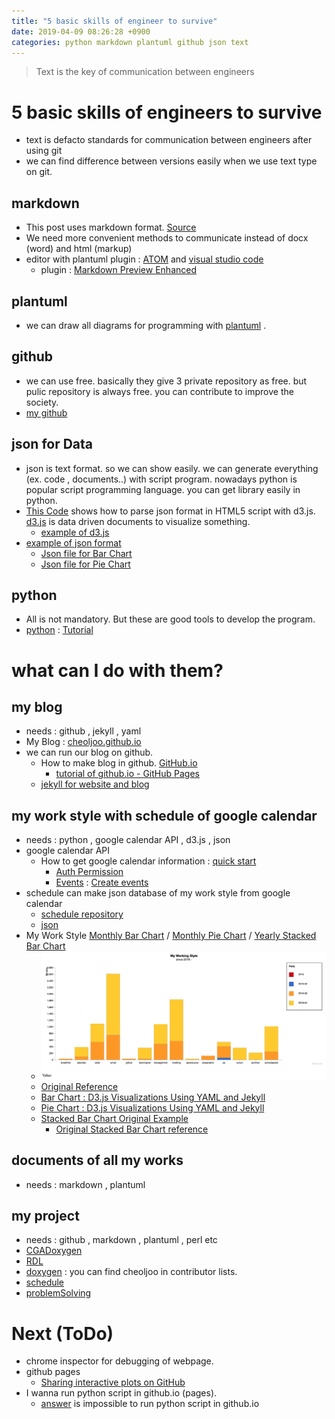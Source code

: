 ```yaml
---
title: "5 basic skills of engineer to survive"
date: 2019-04-09 08:26:28 +0900
categories: python markdown plantuml github json text
---
```


> Text is the key of communication between engineers

# 5 basic skills of engineers to survive
- text is defacto standards for communication between engineers after using git
- we can find difference between versions easily when we use text type on git.

## markdown
- This post uses markdown format.  [Source](https://github.com/cheoljoo/cheoljoo.github.io/blob/master/_posts/2019-04-09-five-basic-skill-for-engineer.md)
- We need more convenient methods to communicate instead of docx (word) and html (markup)
- editor with plantuml plugin : [ATOM](https://atom.io/) and [visual studio code](https://code.visualstudio.com/) 
    - plugin : [Markdown Preview Enhanced](https://shd101wyy.github.io/markdown-preview-enhanced/#/)

## plantuml
- we can draw all diagrams for programming with [plantuml](http://plantuml.com/index) .

## github
- we can use free. basically they give 3 private repository as free.  but pulic repository is always free. you can contribute to improve the society.
- [my github](https://github.com/cheoljoo)

## json for Data
- json is text format. so we can show easily. we can generate everything (ex.  code , documents..) with script program. nowadays python is popular script programming language.  you can get library easily in python.
- [This Code](https://github.com/cheoljoo/schedule/blob/master/googleCalendar/stacked_bar_chart/stacked/index.html) shows how to parse json format in HTML5 script with d3.js.  [d3.js](https://d3js.org/) is data driven documents to visualize something.
    - [example of d3.js](https://heal2u.github.io/stacked-bar-chart/)
- [example of json format](https://github.com/heal2u/heal2u.github.io/blob/master/data/2019-short.json)
    - [Json file for Bar Chart](https://heal2u.github.io/data/bar-chart.json)
    - [Json file for Pie Chart](https://heal2u.github.io/data/pie-chart.json)

## python
- All is not mandatory. But these are good tools to develop the program.
- [python](https://www.python.org) : [Tutorial](https://docs.python.org/3/tutorial/index.html)



# what can I do with them?

## my blog
- needs : github , jekyll , yaml
- My Blog : [cheoljoo.github.io](https://cheoljoo.github.io/)
- we can run our blog on github.
    - How to make blog in github. [GitHub.io](https://dreamgonfly.github.io/2018/01/27/jekyll-remote-theme.html)
        - [tutorial of github.io - GitHub Pages](https://pages.github.com/)
    - [jekyll for website and blog](https://jekyllrb.com/docs/step-by-step/01-setup/)

## my work style with schedule of google calendar
- needs : python , google calendar API , d3.js , json 
- google calendar API
    - How to get google calendar information : [quick start](https://developers.google.com/calendar/quickstart/python)
        - [Auth Permission](https://developers.google.com/calendar/auth)
        - [Events](https://developers.google.com/calendar/v3/reference/events) : [Create events](https://developers.google.com/calendar/create-events)
- schedule can make json database of my work style from google calendar
    - [schedule repository](https://github.com/cheoljoo/schedule)
    - [json](https://github.com/heal2u/heal2u.github.io/blob/master/data/2019-short.json)
- My Work Style [Monthly Bar Chart](https://heal2u.github.io/bar-chart/) / [Monthly Pie Chart](https://heal2u.github.io/pie-chart/) / [Yearly Stacked Bar Chart](https://heal2u.github.io/stacked-bar-chart/)
    - ![Stacked_Bar_Chart](/images/2019-04-07_stacked.png)
    - [Original Reference](http://apievangelist.com/)
    - [Bar Chart : D3.js Visualizations Using YAML and Jekyll](https://apievangelist.com/2016/09/20/d3js-visualizations-using-yaml-and-jekyll/)
    - [Pie Chart : D3.js Visualizations Using YAML and Jekyll](http://d3.js.yaml.jekyll.apievangelist.com/pie-chart/)
    - [Stacked Bar Chart Original Example](http://bl.ocks.org/jamesleesaunders/ac5b6134ad7144e8327d)
        - [Original Stacked Bar Chart reference](http://bl.ocks.org/mstanaland/6100713)

## documents of all my works
- needs : markdown , plantuml

## my project 
- needs : github , markdown , plantuml , perl etc
- [CGADoxygen](https://github.com/cheoljoo/CGADoxygen)
- [RDL](https://github.com/cheoljoo/CGA_RDL)
- [doxygen](https://github.com/doxygen/doxygen/graphs/contributors) : you can find cheoljoo in contributor lists.
- [schedule](https://github.com/cheoljoo/schedule)
- [problemSolving](https://github.com/cheoljoo/problemSolving)

# Next (ToDo)
- chrome inspector for debugging of webpage.
- github pages
    - [Sharing interactive plots on GitHub](https://automating-gis-processes.github.io/2016/Lesson5-share-on-github.html)
- I wanna run python script in github.io (pages).
    - [answer](https://stackoverflow.com/questions/24296873/is-it-possible-to-run-python-in-the-web-with-github-io) is impossible to run python script in github.io



